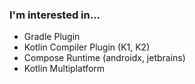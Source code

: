 ### I'm interested in...

- Gradle Plugin
- Kotlin Compiler Plugin (K1, K2)
- Compose Runtime (androidx, jetbrains)
- Kotlin Multiplatform
